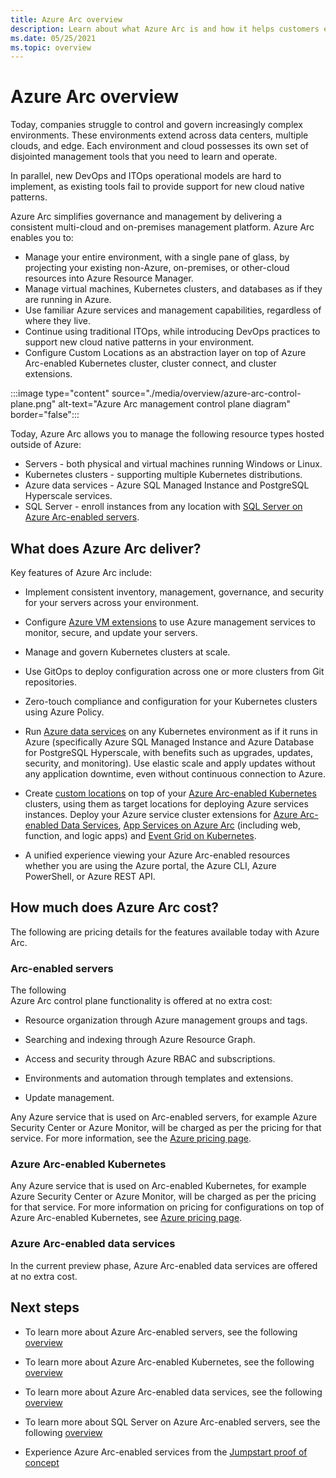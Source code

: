 ```yaml
---
title: Azure Arc overview
description: Learn about what Azure Arc is and how it helps customers enable management and governance of their hybrid resources with other Azure services and features.
ms.date: 05/25/2021
ms.topic: overview
---
```


# Azure Arc overview

Today, companies struggle to control and govern increasingly complex environments. These environments extend across data centers, multiple clouds, and edge. Each environment and cloud possesses its own set of disjointed management tools that you need to learn and operate.

In parallel, new DevOps and ITOps operational models are hard to implement, as existing tools fail to provide support for new cloud native patterns.

Azure Arc simplifies governance and management by delivering a consistent multi-cloud and on-premises management platform. Azure Arc enables you to:
* Manage your entire environment, with a single pane of glass, by projecting your existing non-Azure, on-premises, or other-cloud resources into Azure Resource Manager. 
* Manage virtual machines, Kubernetes clusters, and databases as if they are running in Azure. 
* Use familiar Azure services and management capabilities, regardless of where they live. 
* Continue using traditional ITOps, while introducing DevOps practices to support new cloud native patterns in your environment.
* Configure Custom Locations as an abstraction layer on top of Azure Arc-enabled Kubernetes cluster, cluster connect, and cluster extensions.  

:::image type="content" source="./media/overview/azure-arc-control-plane.png" alt-text="Azure Arc management control plane diagram" border="false":::

Today, Azure Arc allows you to manage the following resource types hosted outside of Azure:

* Servers - both physical and virtual machines running Windows or Linux.
* Kubernetes clusters - supporting multiple Kubernetes distributions.
* Azure data services - Azure SQL Managed Instance and PostgreSQL Hyperscale services.
* SQL Server - enroll instances from any location with [SQL Server on Azure Arc-enabled servers](/sql/sql-server/azure-arc/overview).

## What does Azure Arc deliver?

Key features of Azure Arc include:

* Implement consistent inventory, management, governance, and security for your servers across your environment.

* Configure [Azure VM extensions](./servers/manage-vm-extensions.md) to use Azure management services to monitor, secure, and update your servers.

* Manage and govern Kubernetes clusters at scale.

* Use GitOps to deploy configuration across one or more clusters from Git repositories.

*  Zero-touch compliance and configuration for your Kubernetes clusters using Azure Policy.

* Run [Azure data services](../azure-arc/kubernetes/custom-locations.md) on any Kubernetes environment as if it runs in Azure (specifically Azure SQL Managed Instance and Azure Database for PostgreSQL Hyperscale, with benefits such as upgrades, updates, security, and monitoring). Use elastic scale and apply updates without any application downtime, even without continuous connection to Azure.

* Create [custom locations](./kubernetes/custom-locations.md) on top of your [Azure Arc-enabled Kubernetes](./kubernetes/overview.md) clusters, using them as target locations for deploying Azure services instances. Deploy your Azure service cluster extensions for [Azure Arc-enabled Data Services](./data/create-data-controller-direct-azure-portal.md), [App Services on Azure Arc](../app-service/overview-arc-integration.md) (including web, function, and logic apps) and [Event Grid on Kubernetes](../event-grid/kubernetes/overview.md).

* A unified experience viewing your Azure Arc-enabled resources whether you are using the Azure portal, the Azure CLI, Azure PowerShell, or Azure REST API.

## How much does Azure Arc cost?

The following are pricing details for the features available today with Azure Arc.

### Arc-enabled servers

The following Azure Arc control plane functionality is offered at no extra cost:

* Resource organization through Azure management groups and tags.

* Searching and indexing through Azure Resource Graph.

* Access and security through Azure RBAC and subscriptions.

* Environments and automation through templates and extensions.

* Update management.

Any Azure service that is used on Arc-enabled servers, for example Azure Security Center or Azure Monitor, will be charged as per the pricing for that service. For more information, see the [Azure pricing page](https://azure.microsoft.com/pricing/).

### Azure Arc-enabled Kubernetes

Any Azure service that is used on Arc-enabled Kubernetes, for example Azure Security Center or Azure Monitor, will be charged as per the pricing for that service. For more information on pricing for configurations on top of Azure Arc-enabled Kubernetes, see [Azure pricing page](https://azure.microsoft.com/pricing/).

### Azure Arc-enabled data services

In the current preview phase, Azure Arc-enabled data services are offered at no extra cost.

## Next steps

* To learn more about Azure Arc-enabled servers, see the following [overview](./servers/overview.md)

* To learn more about Azure Arc-enabled Kubernetes, see the following [overview](./kubernetes/overview.md)

* To learn more about Azure Arc-enabled data services, see the following [overview](https://azure.microsoft.com/services/azure-arc/hybrid-data-services/)

* To learn more about SQL Server on Azure Arc-enabled servers, see the following [overview](/sql/sql-server/azure-arc/overview)

* Experience Azure Arc-enabled services from the [Jumpstart proof of concept](https://azurearcjumpstart.io/azure_arc_jumpstart/)
